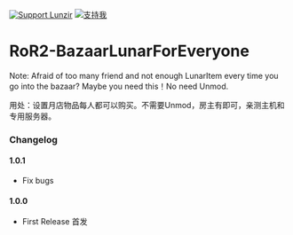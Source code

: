 [![Support Lunzir](https://img.shields.io/badge/Support-Lunzir-ff6482)](https://ko-fi.com/lunzir0325)
[![支持我](https://img.shields.io/badge/Support-支持我-ff6482)](http://note.youdao.com/noteshare?id=0f269e09eb25d7f00285e815a48f835d&sub=28F42AE4219D453FB3E383B0A4ECA9FB)

# RoR2-BazaarLunarForEveryone

Note: Afraid of too many friend and not enough LunarItem every time you go into the bazaar? Maybe you need this！No need Unmod.

用处：设置月店物品每人都可以购买。不需要Unmod，房主有即可，亲测主机和专用服务器。

### Changelog
#### 1.0.1
- Fix bugs 

#### 1.0.0
- First Release 首发

